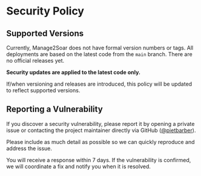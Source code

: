 
# Security Policy

## Supported Versions

Currently, Manage2Soar does not have formal version numbers or tags. All deployments are based on the latest code from the `main` branch. There are no official releases yet.

**Security updates are applied to the latest code only.**

If/when versioning and releases are introduced, this policy will be updated to reflect supported versions.

## Reporting a Vulnerability

If you discover a security vulnerability, please report it by opening a private issue or contacting the project maintainer directly via GitHub ([@pietbarber](https://github.com/pietbarber)).

Please include as much detail as possible so we can quickly reproduce and address the issue.

You will receive a response within 7 days. If the vulnerability is confirmed, we will coordinate a fix and notify you when it is resolved.
